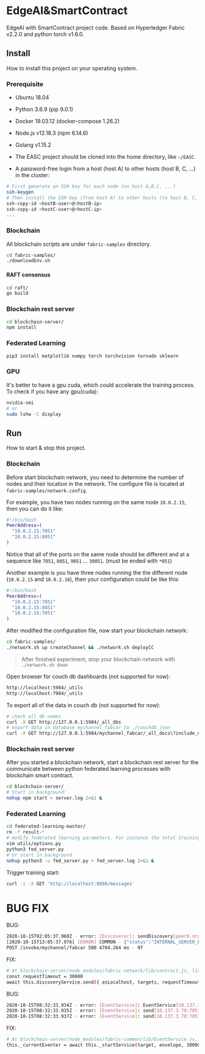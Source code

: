 # EdgeAI&SmartContract

EdgeAI with SmartContract project code. Based on Hyperledger Fabric v2.2.0 and python torch v1.6.0.

## Install

How to install this project on your operating system.

### Prerequisite

* Ubuntu 18.04

* Python 3.6.9 (pip 9.0.1)

* Docker 19.03.12 (docker-compose 1.26.2)

* Node.js v12.18.3 (npm 6.14.6)

* Golang v1.15.2

* The EASC project should be cloned into the home directory, like `~/EASC`.

* A password-free login from a host (host A) to other hosts (host B, C, ...) in the cluster:

```bash
# First generate an SSH key for each node (on host A,B,C, ...)
ssh-keygen
# Then install the SSH key (from host A) to other hosts (to host B, C, ...) as an authorized key
ssh-copy-id <hostB-user>@<hostB-ip>
ssh-copy-id <hostC-user>@<hostC-ip>
...
```

### Blockchain

All blockchain scripts are under `fabric-samples` directory.

```bash
cd fabric-samples/
./downloadEnv.sh
```

#### RAFT consensus

```bash
cd raft/
go build
```

### Blockchain rest server

```bash
cd blockchain-server/
npm install
```

### Federated Learning

```bash
pip3 install matplotlib numpy torch torchvision tornado sklearn
```

### GPU

It's better to have a gpu cuda, which could accelerate the training process. To check if you have any gpu(cuda):

```bash
nvidia-smi
# or
sudo lshw -C display
```

## Run

How to start & stop this project.

### Blockchain

Before start blockchain network, you need to determine the number of nodes and their location in the network. The configure file is located at `fabric-samples/network.config`.

For example, you have two nodes running on the same node `10.0.2.15`, then you can do it like:

```bash
#!/bin/bash
PeerAddress=(
  "10.0.2.15:7051"
  "10.0.2.15:8051"
)
```

Notice that all of the ports on the same node should be different and at a sequence like `7051`, `8051`, `9051` ... `30051`. (must be ended with `*051`)

Another example is you have three nodes running the the different node (`10.0.2.15` and `10.0.2.16`), then your configuration could be like this:

```bash
#!/bin/bash
PeerAddress=(
  "10.0.2.15:7051"
  "10.0.2.15:8051"
  "10.0.2.16:7051"
)
```

After modified the configuration file, now start your blockchain network:

```bash
cd fabric-samples/
./network.sh up createChannel && ./network.sh deployCC
```

>  After finished experiment, stop your blockchain network with `./network.sh down`

Open browser for couch db dashboards (not supported for now):

```bash
http://localhost:5984/_utils
http://localhost:7984/_utils
```

To export all of the data in couch db  (not supported for now):

```bash
# check all db names
curl -X GET http://127.0.0.1:5984/_all_dbs
# export data in database mychannel_fabcar to ./couchdb.json
curl -X GET http://127.0.0.1:5984/mychannel_fabcar/_all_docs\?include_docs\=true > ./couchdb.json
```

### Blockchain rest server

After you started a blockchain network, start a blockchain rest server for the communicate between python federated learning processes with blockchain smart contract.

```bash
cd blockchain-server/
# Start in background:
nohup npm start > server.log 2>&1 &
```

### Federated Learning

```bash
cd federated-learning-master/
rm -f result-*
# modify federated learning parameters. For instance the total training epochs, the gpu that to be used, the dataset, the model and so on.
vim utils/options.py
python3 fed_server.py
# Or start in background
nohup python3 -u fed_server.py > fed_server.log 2>&1 &
```

Trigger training start:

```bash
curl -i -X GET 'http://localhost:8888/messages'
```

# BUG FIX

BUG:

```bash
2020-10-15T02:05:37.960Z - error: [Discoverer]: sendDiscovery[peer0.org1.example.com] - timed out after:3000
[2020-10-15T13:05:37.976] [ERROR] COMMON - {"status":"INTERNAL_SERVER_ERROR","error":"Failed to submit transaction: Error: REQUEST TIMEOUT"}
POST /invoke/mychannel/fabcar 500 4704.264 ms - 97
```

FIX:

```bash
# At blockchain-server/node_modules/fabric-network/lib/contract.js, line 230, changed to:
const requestTimeout = 30000
await this.discoveryService.send({ asLocalhost, targets, requestTimeout });
```

BUG:

```bash
2020-10-15T08:32:33.934Z - error: [EventService]: EventService[10.137.3.70:7051] timed out after:3000
2020-10-15T08:32:33.935Z - error: [EventService]: send[10.137.3.70:7051] - #245 - Starting stream to 10.137.3.70:7051 failed
2020-10-15T08:32:33.937Z - error: [EventService]: send[10.137.3.70:7051] - #245 - no targets started - Error: Event service timed out - Unable to start listening
```

FIX:

```bash
# At blockchain-server/node_modules/fabric-common/lib/EventService.js, line 366, changed to:
this._currentEventer = await this._startService(target, envelope, 30000);
```

